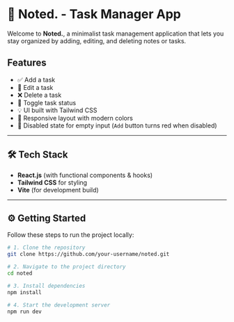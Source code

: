 # 📝 Noted. - Task Manager App

Welcome to **Noted.**, a minimalist task management application that lets you stay organized by adding, editing, and deleting notes or tasks.


##  Features

- ✅ Add a task
- 📝 Edit a task
- ❌ Delete a task
- 📌 Toggle task status
- 💡 UI built with Tailwind CSS
- 🎨 Responsive layout with modern colors
- 🚫 Disabled state for empty input (`Add` button turns red when disabled)

---

## 🛠️ Tech Stack

- **React.js** (with functional components & hooks)
- **Tailwind CSS** for styling
- **Vite** (for development build)

---

## ⚙️ Getting Started

Follow these steps to run the project locally:

```bash
# 1. Clone the repository
git clone https://github.com/your-username/noted.git

# 2. Navigate to the project directory
cd noted

# 3. Install dependencies
npm install

# 4. Start the development server
npm run dev
